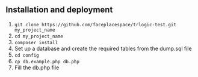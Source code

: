 
## Installation and deployment

1. `git clone https://github.com/faceplacespace/trlogic-test.git my_project_name`
2. `cd my_project_name`
3. `composer install`
4. Set up a database and create the required tables from the dump.sql file
5. `cd config`
6. `cp db.example.php db.php`
7. Fill the db.php file
